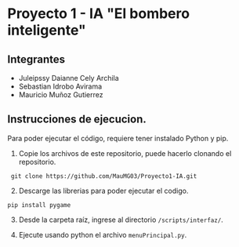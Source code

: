 # Proyecto 1 - IA "El bombero inteligente"

## Integrantes

- Juleipssy Daianne Cely Archila
- Sebastian Idrobo Avirama
- Mauricio Muñoz Gutierrez

## Instrucciones de ejecucion.

Para poder ejecutar el código, requiere tener instalado Python y pip.

1. Copie los archivos de este repositorio, puede hacerlo clonando el repositorio. 
```
 git clone https://github.com/MauMG03/Proyecto1-IA.git
``` 
   
2. Descarge las librerias para poder ejecutar el codigo.
```
pip install pygame
```
3. Desde la carpeta raíz, ingrese al directorio ```/scripts/interfaz/```.
   
4. Ejecute usando python el archivo ```menuPrincipal.py```. 
